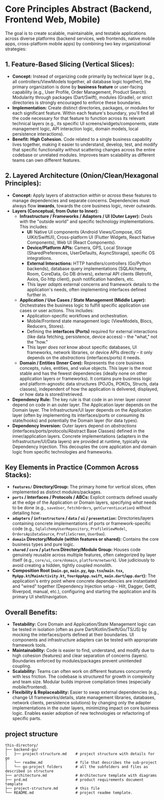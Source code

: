 # Core Principles Abstract (Backend, Frontend Web, Mobile)

The goal is to create scalable, maintainable, and testable applications across diverse platforms (backend services, web frontends, native mobile apps, cross-platform mobile apps) by combining two key organizational strategies:

## 1. Feature-Based Slicing (Vertical Slices):

*   **Concept:** Instead of organizing code primarily by technical layer (e.g., all controllers/ViewModels together, all database logic together), the primary organization is done by **business feature** or user-facing capability (e.g., User Profile, Order Management, Product Search). Modularity through packages (Dart/Swift), modules (Gradle), or strict directories is strongly encouraged to enforce these boundaries.
*   **Implementation:** Create distinct directories, packages, or modules for each significant feature. Within each feature's boundary, you'll find all the code necessary for that feature to function across its relevant technical layers (e.g., its specific UI screens/widgets/components, state management logic, API interaction logic, domain models, local persistence interactions).
*   **Benefit:** **High Cohesion.** Code related to a single business capability lives together, making it easier to understand, develop, test, and modify that specific functionality without scattering changes across the entire codebase or unrelated modules. Improves team scalability as different teams can own different features.

## 2. Layered Architecture (Onion/Clean/Hexagonal Principles):

*   **Concept:** Apply layers of abstraction *within* or *across* these features to manage dependencies and separate concerns. Dependencies must always flow **inwards**, towards the core business logic, never outwards.
*   **Layers (Conceptual, from Outer to Inner):**
    *   **Infrastructure / Frameworks / Adapters / UI (Outer Layer):** Deals with the "outside world" and specific technology implementations. This includes:
        *   **UI:** Native UI components (Android Views/Compose, iOS UIKit/SwiftUI), Cross-platform UI (Flutter Widgets, React Native Components), Web UI (React Components).
        *   **Device/Platform APIs:** Camera, GPS, Local Storage (SharedPreferences, UserDefaults, AsyncStorage), specific OS integrations.
        *   **External Interactions:** HTTP handlers/controllers (Go/Python backends), database query implementations (SQLAlchemy, Room, CoreData, Go DB drivers), external API clients (Retrofit, Axios, Go http client), push notification handlers, etc.
        *   This layer *adapts* external concerns and framework details to the application's needs, often implementing interfaces defined further in.
    *   **Application / Use Cases / State Management (Middle Layer):** Orchestrates the business logic to fulfill specific application use cases or user actions. This includes:
        *   Application-specific workflows and orchestration.
        *   Mobile/Frontend state management logic (ViewModels, Blocs, Reducers, Stores).
        *   Defining the **interfaces (Ports)** required for external interactions (like data fetching, persistence, device access) – the "what," not the "how."
        *   This layer *does not* know about specific databases, UI frameworks, network libraries, or device APIs directly – it only depends on the *abstractions* (interfaces/ports) it needs.
    *   **Domain / Entities (Inner Core):** Represents the core business concepts, rules, entities, and value objects. This layer is the most stable and has the fewest dependencies (ideally none on other application layers or frameworks). It contains pure business logic and platform-agnostic data structures (POJOs, POKOs, Structs, data classes), independent of how the application is delivered, displayed, or how data is stored/retrieved.
*   **Dependency Rule:** The key rule is that code in an inner layer *cannot* depend on code in an outer layer. The Application layer depends on the Domain layer. The Infrastructure/UI layer depends on the Application layer (often by implementing its interfaces/ports or consuming its state/hooks) and potentially the Domain layer (for data types).
*   **Dependency Inversion:** Outer layers depend on *abstractions* (interfaces/ports/protocols/Abstract Base Classes) defined in the inner/application layers. Concrete implementations (adapters in the Infrastructure/UI/Data layers) are provided at runtime, typically via Dependency Injection. This decouples the core application and domain logic from specific technologies and frameworks.

## Key Elements in Practice (Common Across Stacks):

*   **`features/` Directory/Group:** The primary home for vertical slices, often implemented as distinct modules/packages.
*   **`ports` / Interfaces / Protocols / ABCs:** Explicit contracts defined usually at the edge of the Application or Domain layers, specifying *what* needs to be done (e.g., `saveUser`, `fetchOrders`, `getCurrentLocation`) without detailing *how*.
*   **`adapters` / `infrastructure` / `data` / `ui` / `presentation`:** Directories/layers containing concrete implementations of ports or framework-specific code (e.g., `SqlalchemyUserRepository`, `ProfileViewModel`, `OrdersApiDataSource`, `ProfileScreen`, `UserDao`).
*   **`domain` Directory/Module (within features or shared):** Contains the core business types and pure logic.
*   **`shared` / `core` / `platform` Directory/Module Group:** Houses code genuinely reusable across multiple features, often categorized by layer itself (e.g., `core/ui`, `core/domain`, `platform/network`). Use judiciously to avoid creating a hidden, tightly coupled monolith.
*   **Composition Root (`main.go`, `main.py`, `App.tsx`/`main.tsx`, `MyApp.kt`/`MainActivity.kt`, `YourAppApp.swift`, `main.dart`/`app.dart`):** The application's entry point where concrete dependencies are instantiated and "wired" together (Dependency Injection setup - Hilt, Dagger, GetIt, Riverpod, manual, etc.), configuring and starting the application and its primary UI shell/navigation.

## Overall Benefits:

*   **Testability:** Core Domain and Application/State Management logic can be tested in isolation (often as pure Dart/Kotlin/Swift/Go/TS/JS) by mocking the interfaces/ports defined at their boundaries. UI components and infrastructure adapters can be tested with appropriate framework tools.
*   **Maintainability:** Code is easier to find, understand, and modify due to high cohesion (features) and clear separation of concerns (layers). Boundaries enforced by modules/packages prevent unintended coupling.
*   **Scalability:** Teams can often work on different features concurrently with less friction. The codebase is structured for growth in complexity and team size. Modular builds improve compilation times (especially mobile/frontend).
*   **Flexibility & Replaceability:** Easier to swap external dependencies (e.g., change UI frameworks/details, state management libraries, databases, network clients, persistence solutions) by changing only the adapter implementations in the outer layers, minimizing impact on core business logic. Enables easier adoption of new technologies or refactoring of specific parts.

## project structure
```
this-directory/
├── backend-go/
│   ├── project-structure.md    # project structure with details for go
│   └── readme.md               # file that describes the sub-project  
│   └── go-project folders      # all the subfolders and files as described in structure
├── architecture.md             # Architecture template with diagrams
├── prd.md                      # product requirements document template
├── project-structure.md        # this file
└── README.md                   # project readme template.
```